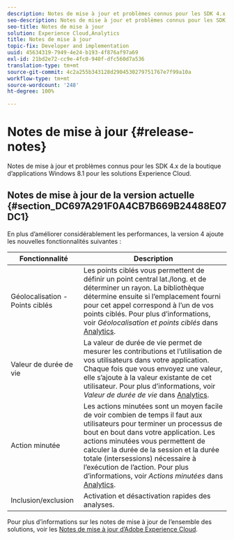 ```yaml
---
description: Notes de mise à jour et problèmes connus pour les SDK 4.x de la boutique d’applications Windows 8.1 pour les solutions Experience Cloud.
seo-description: Notes de mise à jour et problèmes connus pour les SDK 4.x de la boutique d’applications Windows 8.1 pour les solutions Experience Cloud.
seo-title: Notes de mise à jour
solution: Experience Cloud,Analytics
title: Notes de mise à jour
topic-fix: Developer and implementation
uuid: 45634319-7949-4e24-b193-4f876af97a69
exl-id: 21bd2e72-cc9e-4fc0-940f-dfc560d7a536
translation-type: tm+mt
source-git-commit: 4c2a255b343128d2904530279751767e7f99a10a
workflow-type: tm+mt
source-wordcount: '248'
ht-degree: 100%

---
```


# Notes de mise à jour {#release-notes}

Notes de mise à jour et problèmes connus pour les SDK 4.x de la boutique d’applications Windows 8.1 pour les solutions Experience Cloud.

## Notes de mise à jour de la version actuelle {#section_DC697A291F0A4CB7B669B24488E07DC1}

En plus d’améliorer considérablement les performances, la version 4 ajoute les nouvelles fonctionnalités suivantes :

| Fonctionnalité | Description |
|--- |--- |
| Géolocalisation - Points ciblés | Les points ciblés vous permettent de définir un point central lat./long. et de déterminer un rayon. La bibliothèque détermine ensuite si l’emplacement fourni pour cet appel correspond à l’un de vos points ciblés. Pour plus d’informations, voir *Géolocalisation et points ciblés* dans [Analytics](/help/windows-appstore/analytics/analytics.md). |
| Valeur de durée de vie | La valeur de durée de vie permet de mesurer les contributions et l’utilisation de vos utilisateurs dans votre application. Chaque fois que vous envoyez une valeur, elle s’ajoute à la valeur existante de cet utilisateur.  Pour plus d’informations, voir *Valeur de durée de vie* dans [Analytics](/help/windows-appstore/analytics/analytics.md). |
| Action minutée | Les actions minutées sont un moyen facile de voir combien de temps il faut aux utilisateurs pour terminer un processus de bout en bout dans votre application. Les actions minutées vous permettent de calculer la durée de la session et la durée totale (intersessions) nécessaire à l’exécution de l’action. Pour plus d’informations, voir *Actions minutées* dans [Analytics](/help/windows-appstore/analytics/analytics.md). |
| Inclusion/exclusion | Activation et désactivation rapides des analyses. |


Pour plus d’informations sur les notes de mise à jour de l’ensemble des solutions, voir les [Notes de mise à jour d’Adobe Experience Cloud](https://docs.adobe.com/content/help/fr-FR/release-notes/experience-cloud/current.html).
